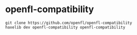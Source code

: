 openfl-compatibility
====================

    git clone https://github.com/openfl/openfl-compatibility
    haxelib dev openfl-compatibility openfl-compatibility
